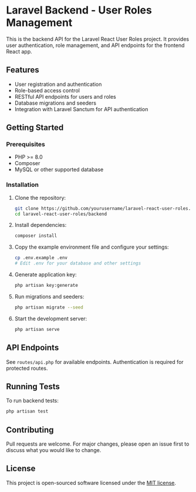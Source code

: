 
# Laravel Backend - User Roles Management

This is the backend API for the Laravel React User Roles project. It provides user authentication, role management, and API endpoints for the frontend React app.

## Features

- User registration and authentication
- Role-based access control
- RESTful API endpoints for users and roles
- Database migrations and seeders
- Integration with Laravel Sanctum for API authentication

## Getting Started

### Prerequisites
- PHP >= 8.0
- Composer
- MySQL or other supported database

### Installation
1. Clone the repository:
	```bash
	git clone https://github.com/yourusername/laravel-react-user-roles.git
	cd laravel-react-user-roles/backend
	```
2. Install dependencies:
	```bash
	composer install
	```
3. Copy the example environment file and configure your settings:
	```bash
	cp .env.example .env
	# Edit .env for your database and other settings
	```
4. Generate application key:
	```bash
	php artisan key:generate
	```
5. Run migrations and seeders:
	```bash
	php artisan migrate --seed
	```
6. Start the development server:
	```bash
	php artisan serve
	```

## API Endpoints

See `routes/api.php` for available endpoints. Authentication is required for protected routes.

## Running Tests

To run backend tests:
```bash
php artisan test
```

## Contributing

Pull requests are welcome. For major changes, please open an issue first to discuss what you would like to change.

## License

This project is open-sourced software licensed under the [MIT license](https://opensource.org/licenses/MIT).
